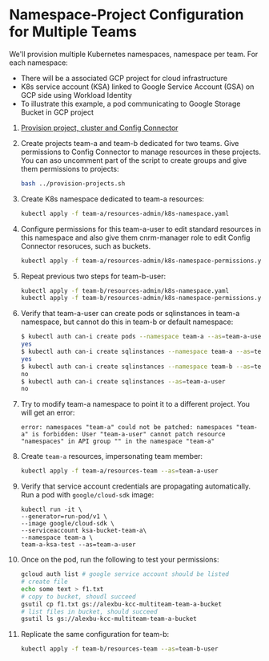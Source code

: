# Namespace-Project Configuration for Multiple Teams

We'll provision multiple Kubernetes namespaces, namespace per team. For each namespace:
* There will be a associated GCP project for cloud infrastructure
* K8s service account (KSA) linked to Google Service Account (GSA) on GCP side using Workload Identity
* To illustrate this example, a pod communicating to Google Storage Bucket in GCP project

1. [Provision project, cluster and Config Connector](../../provision.md)
1. Create projects team-a and team-b dedicated for two teams. Give permissions to Config Connector to manage resources in these projects. You can aso uncomment part of the script to create groups and give them permissions to projects:

    ```bash
    bash ../provision-projects.sh
    ```

1. Create K8s namespace dedicated to team-a resources:

    ```bash
    kubectl apply -f team-a/resources-admin/k8s-namespace.yaml
    ```

1. Configure permissions for this team-a-user to edit standard resources in this namespace and also give them cnrm-manager role to edit Config Connector resoruces, such as buckets.

    ```bash
    kubectl apply -f team-a/resources-admin/k8s-namespace-permissions.yaml
    ```
1. Repeat previous two steps for team-b-user:

    ```bash
    kubectl apply -f team-b/resources-admin/k8s-namespace.yaml
    kubectl apply -f team-b/resources-admin/k8s-namespace-permissions.yaml
    ```

1. Verify that team-a-user can create pods or sqlinstances in team-a namespace, but cannot do this in team-b or default namespace:
    ```bash
    $ kubectl auth can-i create pods --namespace team-a --as=team-a-user
    yes
    $ kubectl auth can-i create sqlinstances --namespace team-a --as=team-a-user
    yes
    $ kubectl auth can-i create sqlinstances --namespace team-b --as=team-a-user
    no
    $ kubectl auth can-i create sqlinstances --as=team-a-user
    no
    ```
1. Try to modify team-a namespace to point it to a different project. You will get an error:
    ```
    error: namespaces "team-a" could not be patched: namespaces "team-a" is forbidden: User "team-a-user" cannot patch resource "namespaces" in API group "" in the namespace "team-a"
    ```
1. Create `team-a` resources, impersonating team member:
    ```bash
    kubectl apply -f team-a/resources-team --as=team-a-user
    ```
1. Verify that service account credentials are propagating automatically. Run a pod with `google/cloud-sdk` image:
    ```
    kubectl run -it \
    --generator=run-pod/v1 \
    --image google/cloud-sdk \
    --serviceaccount ksa-bucket-team-a\
    --namespace team-a \
    team-a-ksa-test --as=team-a-user
    ```
1. Once on the pod, run the following to test your permissions:
    ```bash
    gcloud auth list # google service account should be listed
    # create file
    echo some text > f1.txt
    # copy to bucket, shoudl succeed
    gsutil cp f1.txt gs://alexbu-kcc-multiteam-team-a-bucket
    # list files in bucket, should succeed
    gsutil ls gs://alexbu-kcc-multiteam-team-a-bucket
    ```

1. Replicate the same configuration for team-b:

    ```bash
    kubectl apply -f team-b/resources-team --as=team-b-user
    ```
